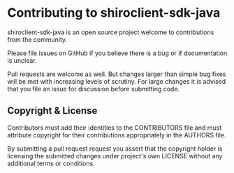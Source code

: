 # Contributing to shiroclient-sdk-java

shiroclient-sdk-java is an open source project welcome to contributions from the community.

Please file issues on GitHub if you believe there is a bug or if documentation
is unclear.

Pull requests are welcome as well.  But changes larger than simple bug fixes
will be met with increasing levels of scrutiny.  For large changes it is
advised that you file an issue for discussion before submitting code.

## Copyright & License

Contributors must add their identities to the CONTRIBUTORS file and must
attribute copyright for their contributions appropriately in the AUTHORS file.

By submitting a pull request request you assert that the copyright holder is
licensing the submitted changes under project's own LICENSE without any
additional terms or conditions.
